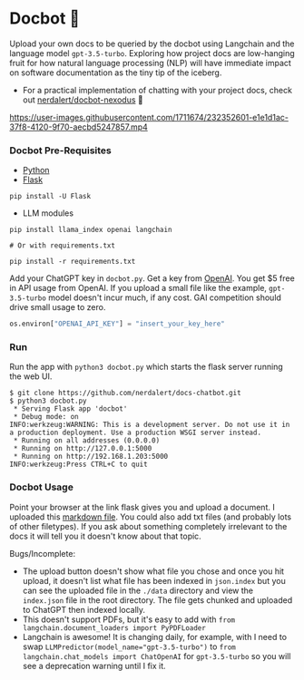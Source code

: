 # Docbot :robot: 

Upload your own docs to be queried by the docbot using Langchain and the language model `gpt-3.5-turbo`. Exploring how project docs are low-hanging fruit for how natural language processing (NLP) will have immediate impact on software documentation as the tiny tip of the iceberg.

- For a practical implementation of chatting with your project docs, check out [nerdalert/docbot-nexodus](https://github.com/nerdalert/docbot-nexodus) :robot: 

https://user-images.githubusercontent.com/1711674/232352601-e1e1d1ac-37f8-4120-9f70-aecbd5247857.mp4

### Docbot Pre-Requisites

- [Python](https://www.python.org/downloads/)
- [Flask](https://pypi.org/project/Flask/)

```commandline
pip install -U Flask
```

- LLM modules

```commandline
pip install llama_index openai langchain

# Or with requirements.txt

pip install -r requirements.txt
```

Add your ChatGPT key in `docbot.py`. Get a key from [OpenAI](https://platform.openai.com/account/api-keys). You get $5 free in API usage from OpenAI. If you upload a small file like the example, `gpt-3.5-turbo` model doesn't incur much, if any cost. GAI competition should drive small usage to zero.

```python
os.environ["OPENAI_API_KEY"] = "insert_your_key_here"
```

### Run

Run the app with `python3 docbot.py` which starts the flask server running the web UI.

```commandline
$ git clone https://github.com/nerdalert/docs-chatbot.git
$ python3 docbot.py
 * Serving Flask app 'docbot'
 * Debug mode: on
INFO:werkzeug:WARNING: This is a development server. Do not use it in a production deployment. Use a production WSGI server instead.
 * Running on all addresses (0.0.0.0)
 * Running on http://127.0.0.1:5000
 * Running on http://192.168.1.203:5000
INFO:werkzeug:Press CTRL+C to quit
```

### Docbot Usage

Point your browser at the link flask gives you and upload a document. I uploaded this [markdown file](https://github.com/nexodus-io/nexodus/blob/main/docs/development/design/design-discovery.md). You could also add txt files (and probably lots of other filetypes).
If you ask about something completely irrelevant to the docs it will tell you it doesn't know about that topic.

Bugs/Incomplete: 
- The upload button doesn't show what file you chose and once you hit upload, it doesn't list what file has been indexed in `json.index` but you can see the uploaded file in the `./data` directory and view the `index.json` file in the root directory. The file gets chunked and uploaded to ChatGPT then indexed locally.
- This doesn't support PDFs, but it's easy to add with `from langchain.document_loaders import PyPDFLoader`
- Langchain is awesome! It is changing daily, for example, with I need to swap `LLMPredictor(model_name="gpt-3.5-turbo")`  to `from langchain.chat_models import ChatOpenAI` for `gpt-3.5-turbo` so you will see a deprecation warning until I fix it.
